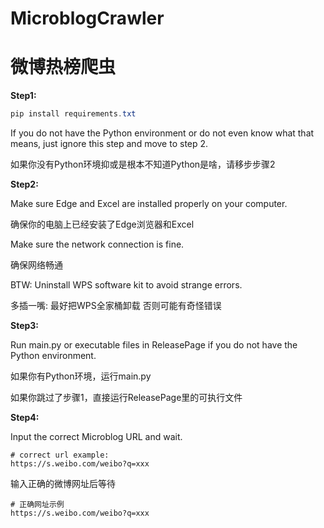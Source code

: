# MicroblogCrawler
# 微博热榜爬虫

**Step1:**

```powershell
pip install requirements.txt
```

If you do not have the Python environment or do not even know what that means, just ignore this step and move to step 2.

如果你没有Python环境抑或是根本不知道Python是啥，请移步步骤2

**Step2:**

Make sure Edge and Excel are installed properly on your computer.

确保你的电脑上已经安装了Edge浏览器和Excel

Make sure the network connection is fine.

确保网络畅通

BTW: Uninstall WPS software kit to avoid strange errors.

多插一嘴: 最好把WPS全家桶卸载 否则可能有奇怪错误


**Step3:**

Run main.py or executable files in ReleasePage if you do not have the Python environment.

如果你有Python环境，运行main.py

如果你跳过了步骤1，直接运行ReleasePage里的可执行文件

**Step4:**

Input the correct Microblog URL and wait.
```text
# correct url example:
https://s.weibo.com/weibo?q=xxx
```

输入正确的微博网址后等待
```text
# 正确网址示例
https://s.weibo.com/weibo?q=xxx
```